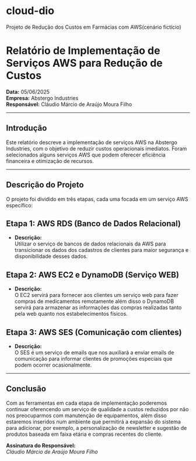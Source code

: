 # cloud-dio
Projeto de Redução dos Custos em Farmácias com AWS(cenário fictício)

# Relatório de Implementação de Serviços AWS para Redução de Custos  
**Data:** 05/06/2025  
**Empresa:** Abstergo Industries  
**Responsável:** Cláudio Márcio de Araújo Moura Filho

---

## Introdução  
Este relatório descreve a implementação de serviços AWS na Abstergo Industries, com o objetivo de reduzir custos operacionais imediatos. Foram selecionados alguns serviços AWS que podem oferecer eficiência financeira e otimização de recursos.  

---

## Descrição do Projeto  
O projeto foi dividido em três etapas, cada uma focada em um serviço AWS específico:  

## Etapa 1: AWS RDS (Banco de Dados Relacional)
- **Descrição:**  
  Utilizar o serviço de bancos de dados relacionais da AWS para transicionar os dados dos cadastros de clientes para maior segurança e disponibilidade desses dados.

## Etapa 2: AWS EC2 e DynamoDB (Serviço WEB)
- **Descrição:**  
  O EC2 servirá para fornecer aos clientes um serviço web para fazer compras de medicamentos remotamente além disso o DynamoDB servirá para armazenar as informações das compras realizadas tanto pela web quanto nos estabelecimentos físicos.

## Etapa 3: AWS SES (Comunicação com clientes)
- **Descrição:**  
  O SES é um serviço de emails que nos auxiliará a enviar emails de comunicação para informar clientes de promoções especiais que podem ocorrer ocasionalmente.

---

## Conclusão  
Com as ferramentas em cada etapa de implementação poderemos continuar oferencendo um serviço de qualidade a custos reduzidos por não nos preocuparmos com manutenção de equipamentos, além disso estaremos inseridos num ambiente que permitirá a expansão do sistema para adicionar, por exemplo, a personalização de newsletter e sugestão de produtos baseada em faixa etária e compras recentes do cliente.

**Assinatura do Responsável:**  
   *Cláudio Márcio de Araújo Moura Filho*